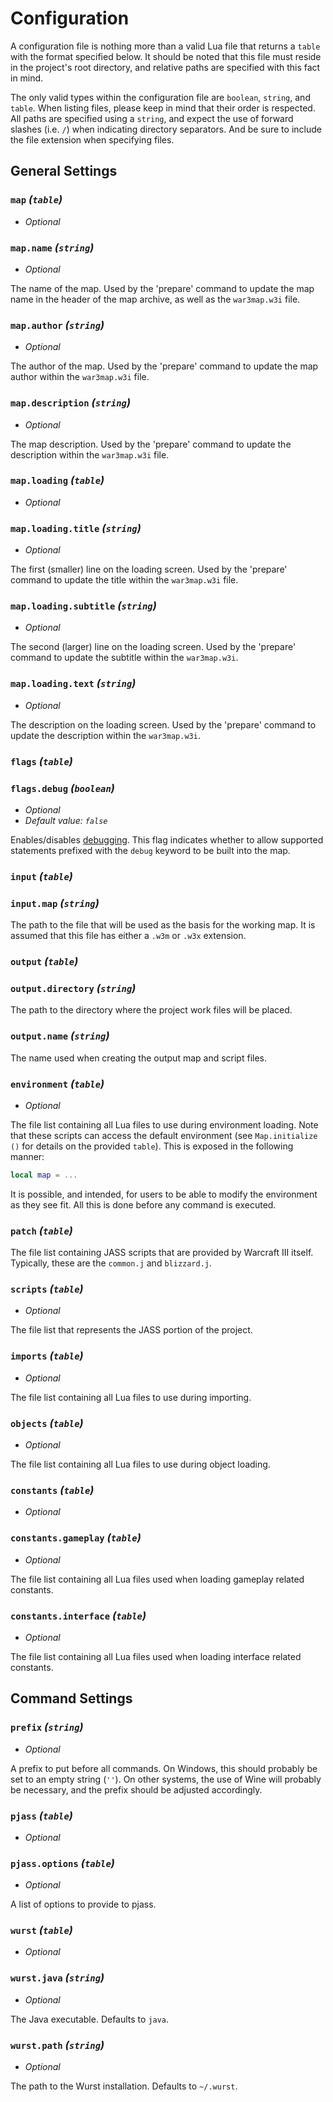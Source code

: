 # Configuration

A configuration file is nothing more than a valid Lua file that returns a
`table` with the format specified below. It should be noted that this file
must reside in the project's root directory, and relative paths are specified
with this fact in mind.

The only valid types within the configuration file are `boolean`, `string`,
and `table`.  When listing files, please keep in mind that their order is
respected. All paths are specified using a `string`, and expect the use of
forward slashes (i.e. `/`) when indicating directory separators. And be sure
to include the file extension when specifying files.

## General Settings

### `map` _(`table`)_

- _Optional_

### `map.name` _(`string`)_

- _Optional_

The name of the map. Used by the 'prepare' command to update the map name in
the header of the map archive, as well as the `war3map.w3i` file.

### `map.author` _(`string`)_

- _Optional_

The author of the map. Used by the 'prepare' command to update the map author
within the `war3map.w3i` file.

### `map.description` _(`string`)_

- _Optional_

The map description. Used by the 'prepare' command to update the description
within the `war3map.w3i` file.

### `map.loading` _(`table`)_

- _Optional_

### `map.loading.title` _(`string`)_

- _Optional_

The first (smaller) line on the loading screen. Used by the 'prepare' command
to update the title within the `war3map.w3i` file.

### `map.loading.subtitle` _(`string`)_

- _Optional_

The second (larger) line on the loading screen. Used by the 'prepare' command
to update the subtitle within the `war3map.w3i`.

### `map.loading.text` _(`string`)_

- _Optional_

The description on the loading screen. Used by the 'prepare' command to update
the description within the `war3map.w3i`.

### `flags` _(`table`)_
### `flags.debug` _(`boolean`)_

- _Optional_
- _Default value: `false`_

Enables/disables [debugging](debugging.md). This flag indicates whether to
allow supported statements prefixed with the `debug` keyword to be built into
the map.

### `input` _(`table`)_
### `input.map` _(`string`)_

The path to the file that will be used as the basis for the working map. It
is assumed that this file has either a `.w3m` or `.w3x` extension.

### `output` _(`table`)_
### `output.directory` _(`string`)_

The path to the directory where the project work files will be placed.

### `output.name` _(`string`)_

The name used when creating the output map and script files.

### `environment` _(`table`)_

- _Optional_

The file list containing all Lua files to use during environment loading. Note
that these scripts can access the default environment (see `Map.initialize ()`
for details on the provided `table`). This is exposed in the following manner:

``` lua
local map = ...
```

It is possible, and intended, for users to be able to modify the environment
as they see fit. All this is done before any command is executed.

### `patch` _(`table`)_

The file list containing JASS scripts that are provided by Warcraft III
itself. Typically, these are the `common.j` and `blizzard.j`.

### `scripts` _(`table`)_

- _Optional_

The file list that represents the JASS portion of the project.

### `imports` _(`table`)_

- _Optional_

The file list containing all Lua files to use during importing.

### `objects` _(`table`)_

- _Optional_

The file list containing all Lua files to use during object loading.

### `constants` _(`table`)_

- _Optional_

### `constants.gameplay` _(`table`)_

- _Optional_

The file list containing all Lua files used when loading gameplay related
constants.

### `constants.interface` _(`table`)_

- _Optional_

The file list containing all Lua files used when loading interface related
constants.

## Command Settings

### `prefix` _(`string`)_

- _Optional_

A prefix to put before all commands. On Windows, this should probably be set
to an empty string (`''`). On other systems, the use of Wine will probably be
necessary, and the prefix should be adjusted accordingly.

### `pjass` _(`table`)_

- _Optional_

### `pjass.options` _(`table`)_

- _Optional_

A list of options to provide to pjass.

### `wurst` _(`table`)_

- _Optional_

### `wurst.java` _(`string`)_

- _Optional_

The Java executable.  Defaults to `java`.

### `wurst.path` _(`string`)_

- _Optional_

The path to the Wurst installation.  Defaults to `~/.wurst`.
